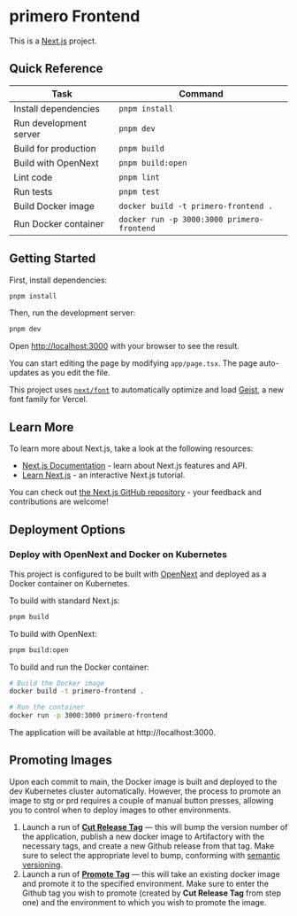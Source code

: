 # primero Frontend

This is a [Next.js](https://nextjs.org) project.

## Quick Reference

| Task                   | Command                                      |
| ---------------------- | -------------------------------------------- |
| Install dependencies   | `pnpm install`                               |
| Run development server | `pnpm dev`                                   |
| Build for production   | `pnpm build`                                 |
| Build with OpenNext    | `pnpm build:open`                            |
| Lint code              | `pnpm lint`                                  |
| Run tests              | `pnpm test`                                  |
| Build Docker image     | `docker build -t primero-frontend .`       |
| Run Docker container   | `docker run -p 3000:3000 primero-frontend` |

## Getting Started

First, install dependencies:

```bash
pnpm install
```

Then, run the development server:

```bash
pnpm dev
```

Open [http://localhost:3000](http://localhost:3000) with your browser to see the result.

You can start editing the page by modifying `app/page.tsx`. The page auto-updates as you edit the file.

This project uses [`next/font`](https://nextjs.org/docs/app/building-your-application/optimizing/fonts) to automatically optimize and load [Geist](https://vercel.com/font), a new font family for Vercel.

## Learn More

To learn more about Next.js, take a look at the following resources:

- [Next.js Documentation](https://nextjs.org/docs) - learn about Next.js features and API.
- [Learn Next.js](https://nextjs.org/learn) - an interactive Next.js tutorial.

You can check out [the Next.js GitHub repository](https://github.com/vercel/next.js) - your feedback and contributions are welcome!

## Deployment Options

### Deploy with OpenNext and Docker on Kubernetes

This project is configured to be built with [OpenNext](https://github.com/sst/open-next) and deployed as a Docker container on Kubernetes.

To build with standard Next.js:

```bash
pnpm build
```

To build with OpenNext:

```bash
pnpm build:open
```

To build and run the Docker container:

```bash
# Build the Docker image
docker build -t primero-frontend .

# Run the container
docker run -p 3000:3000 primero-frontend
```

The application will be available at http://localhost:3000.

## Promoting Images

Upon each commit to main, the Docker image is built and deployed to the dev Kubernetes cluster automatically. However, the process to promote an image to stg or prd requires a couple of manual button presses, allowing you to control when to deploy images to other environments.

1. Launch a run of [**Cut Release Tag**](.github/workflows/cut-tag.yaml) — this will bump the version number of the application, publish a new docker image to Artifactory with the necessary tags, and create a new Github release from that tag. Make sure to select the appropriate level to bump, conforming with [semantic versioning](https://semver.org/).
2. Launch a run of [**Promote Tag**](.github/workflows/promote.yaml) — this will take an existing docker image and promote it to the specified environment. Make sure to enter the Github tag you wish to promote (created by **Cut Release Tag** from step one) and the environment to which you wish to promote the image.